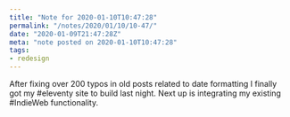 ```yaml
---
title: "Note for 2020-01-10T10:47:28"
permalink: "/notes/2020/01/10/10-47/"
date: "2020-01-09T21:47:28Z"
meta: "note posted on 2020-01-10T10:47:28"
tags:
- redesign
---
```

After fixing over 200 typos in old posts related to date formatting I finally got my #eleventy site to build last night. Next up is integrating my existing #IndieWeb functionality.

